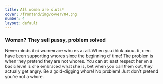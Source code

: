 ```yaml
---
title: All women are sluts*
cover: /frontend/img/cover/04.png
number: 4
layout: default
---
```


### Women? They sell pussy, problem solved

Never minds that women are whores at all. When you think about it, men have been supporting whores since the beginning of time! The problem is when they pretend they are not whores. You can at least respect her on a basic level is she embraced what she is, but when you call them out, they actually get angry. Be a gold-digging whore! No problem! Just don’t pretend you’re not a whore.
